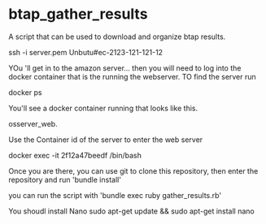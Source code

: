 # btap_gather_results
A script that can be used to download and organize btap results.

ssh -i server.pem Unbutu#ec-2123-121-121-12

YOu 'll get in to the amazon server... then you will need to log into the docker container that is the running the webserver. TO find the server run 

docker ps

You'll see a docker container running that looks like this. 

osserver_web.

Use the Container id of the server to enter the web server

docker exec -it 2f12a47beedf /bin/bash

Once you are there, you can use git to clone this repository, then enter the repository and run 'bundle install' 

you can run the script with 'bundle exec ruby gather_results.rb'

You shoudl install Nano
sudo apt-get update && sudo apt-get install nano


